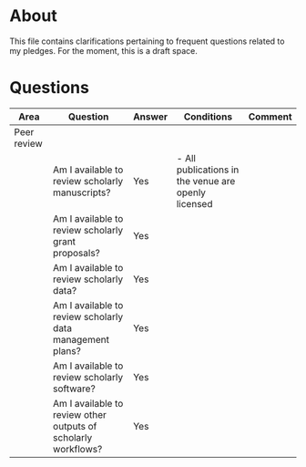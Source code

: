 # About

This file contains clarifications pertaining to frequent questions related to my pledges. For the moment, this is a draft space.

# Questions

|Area|Question|Answer|Conditions|Comment
|-|-|-|-|-|
|Peer review| | | |
| | Am I available to review scholarly manuscripts?|Yes|- All publications in the venue are openly licensed|
| | Am I available to review scholarly grant proposals?|Yes| | |
| | Am I available to review scholarly data?|Yes| | |
| | Am I available to review scholarly data management plans?|Yes| | |
| | Am I available to review scholarly software?|Yes| | |
| | Am I available to review other outputs of scholarly workflows?|Yes| | |
